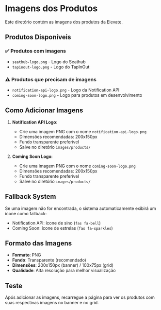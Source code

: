# Imagens dos Produtos

Este diretório contém as imagens dos produtos da Elevate.

## Produtos Disponíveis

### ✅ Produtos com imagens
- `seathub-logo.png` - Logo do Seathub
- `tapinout-logo.png` - Logo do TapInOut

### ⚠️ Produtos que precisam de imagens
- `notification-api-logo.png` - Logo da Notification API
- `coming-soon-logo.png` - Logo para produtos em desenvolvimento

## Como Adicionar Imagens

1. **Notification API Logo**:
   - Crie uma imagem PNG com o nome `notification-api-logo.png`
   - Dimensões recomendadas: 200x150px
   - Fundo transparente preferível
   - Salve no diretório `images/products/`

2. **Coming Soon Logo**:
   - Crie uma imagem PNG com o nome `coming-soon-logo.png`
   - Dimensões recomendadas: 200x150px
   - Fundo transparente preferível
   - Salve no diretório `images/products/`

## Fallback System

Se uma imagem não for encontrada, o sistema automaticamente exibirá um ícone como fallback:
- Notification API: ícone de sino (`fas fa-bell`)
- Coming Soon: ícone de estrelas (`fas fa-sparkles`)

## Formato das Imagens

- **Formato**: PNG
- **Fundo**: Transparente (recomendado)
- **Dimensões**: 200x150px (banner) / 100x75px (grid)
- **Qualidade**: Alta resolução para melhor visualização

## Teste

Após adicionar as imagens, recarregue a página para ver os produtos com suas respectivas imagens no banner e no grid. 